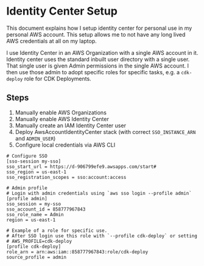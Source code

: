 # Identity Center Setup

This document explains how I setup identity center for personal use in my personal AWS account. This setup allows me to not have any long lived AWS credentials at all on my laptop.

I use Identity Center in an AWS Organization with a single AWS account in it. Identity center uses the standard inbuilt user directory with a single user. That single user is given Admin permissions in the single AWS account. I then use those admin to adopt specific roles for specific tasks, e.g. a `cdk-deploy` role for CDK Deployments.

## Steps

1. Manually enable AWS Organizations
2. Manually enable AWS Identity Center
3. Manually create an IAM Identity Center user
4. Deploy AwsAccountIdentityCenter stack (with correct `SSO_INSTANCE_ARN` and `ADMIN_USER`)
5. Configure local credentials via AWS CLI

```
# Configure SSO
[sso-session my-sso]
sso_start_url = https://d-906799efe9.awsapps.com/start#
sso_region = us-east-1
sso_registration_scopes = sso:account:access

# Admin profile
# Login with admin credentials using `aws sso login --profile admin`
[profile admin]
sso_session = my-sso
sso_account_id = 858777967843
sso_role_name = Admin
region = us-east-1

# Example of a role for specific use.
# After SSO login use this role with `--profile cdk-deploy` or setting
# AWS_PROFILE=cdk-deploy
[profile cdk-deploy]
role_arn = arn:aws:iam::858777967843:role/cdk-deploy
source_profile = admin
```

